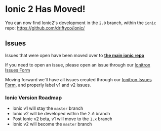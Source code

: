 # Ionic 2 Has Moved!

You can now find Ionic2's development in the `2.0` branch, within the `ionic` repo: https://github.com/driftyco/ionic/


## Issues
Issues that were open have been moved over to [**the main ionic repo**](https://github.com/driftyco/ionic/issues/)

If you need to open an issue, please open an issue through our [Ionitron Issues Form](http://ionicframework.com/submit-issue/)

Moving forward we'll have all issues created through our [Ionitron Issues Form](http://ionicframework.com/submit-issue/), and properly label v1 and v2 issues.

### Ionic Version Roadmap

- Ionic v1 will stay the `master` branch
- Ionic v2 will be developed within the `2.0` branch
- Post Ionic v2 beta, v1 will move to the `1.x` branch
- Ionic v2 will become the `master` branch
